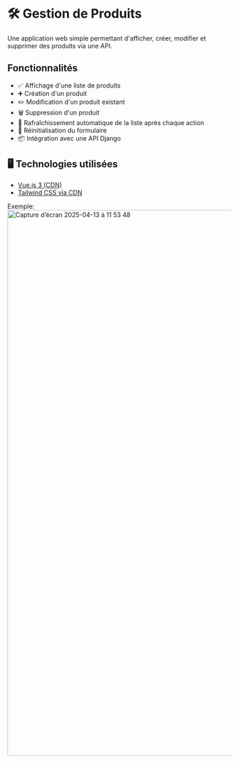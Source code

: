 # 🛠️ Gestion de Produits

Une application web simple permettant d'afficher, créer, modifier et supprimer des produits via une API.

## Fonctionnalités

- ✅ Affichage d'une liste de produits
- ➕ Création d'un produit
- ✏️ Modification d'un produit existant
- 🗑️ Suppression d'un produit
- 🔄 Rafraîchissement automatique de la liste après chaque action
- 🧹 Réinitialisation du formulaire
- 📦 Intégration avec une API Django

## 🖥️ Technologies utilisées

- [Vue.js 3 (CDN)](https://vuejs.org/)
- [Tailwind CSS via CDN](https://tailwindcss.com/)

Exemple:
<img width="1228" alt="Capture d’écran 2025-04-13 à 11 53 48" src="https://github.com/user-attachments/assets/5503dae1-3405-42ed-a32c-44189978338a" />
